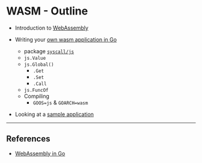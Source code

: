 # WASM - Outline

- Introduction to [WebAssembly](https://webassembly.org/)

- Writing your [own wasm application in Go](https://github.com/golang/go/wiki/WebAssembly)
  - package [`syscall/js`](https://golang.org/pkg/syscall/js/)
  - `js.Value`
  - `js.Global()`
    - `.Get`
    - `.Set`
    - `.Call`
  - `js.FuncOf`
  - Compiling
    - `GOOS=js` & `GOARCH=wasm`

- Looking at a [sample application](https://github.com/Chennai-Golang/wasm-go-sample)

---

## References

- [WebAssembly in Go](https://github.com/golang/go/wiki/WebAssembly)
